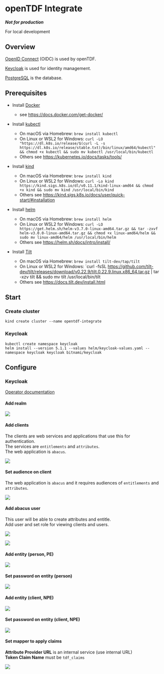 # openTDF Integrate

**_Not for production_**

For local development

## Overview

[OpenID Connect](https://openid.net/connect/) (OIDC) is used by openTDF.

[Keycloak](https://www.keycloak.org/) is used for identity management.

[PostgreSQL](https://www.postgresql.org/) is the database.

## Prerequisites

- Install [Docker](https://www.docker.com/)

  - see https://docs.docker.com/get-docker/

- Install [kubectl](https://kubernetes.io/docs/reference/kubectl/overview/)

  - On macOS via Homebrew: `brew install kubectl`
  - On Linux or WSL2 for Windows: `curl -LO "https://dl.k8s.io/release/$(curl -L -s https://dl.k8s.io/release/stable.txt)/bin/linux/amd64/kubectl" && chmod +x kubectl && sudo mv kubectl /usr/local/bin/kubectl`
  - Others see https://kubernetes.io/docs/tasks/tools/

- Install [kind](https://kind.sigs.k8s.io/)

  - On macOS via Homebrew: `brew install kind`
  - On Linux or WSL2 for Windows: `curl -Lo kind https://kind.sigs.k8s.io/dl/v0.11.1/kind-linux-amd64 && chmod +x kind && sudo mv kind /usr/local/bin/kind`
  - Others see https://kind.sigs.k8s.io/docs/user/quick-start/#installation

- Install [helm](https://helm.sh/)

  - On macOS via Homebrew: `brew install helm`
  - On Linux or WSL2 for Windows: `curl -LO https://get.helm.sh/helm-v3.7.0-linux-amd64.tar.gz && tar -zxvf helm-v3.0.0-linux-amd64.tar.gz && chmod +x linux-amd64/helm && sudo mv linux-amd64/helm /usr/local/bin/helm`
  - Others see https://helm.sh/docs/intro/install/

- Install [Tilt](https://tilt.dev/)
  - On macOS via Homebrew: `brew install tilt-dev/tap/tilt`
  - On Linux or WSL2 for Windows: `curl -fsSL https://github.com/tilt-dev/tilt/releases/download/v0.22.9/tilt.0.22.9.linux.x86_64.tar.gz | tar -xzv tilt && sudo mv tilt /usr/local/bin/tilt
  - Others see https://docs.tilt.dev/install.html

## Start

### Create cluster

`kind create cluster --name opentdf-integrate`

### Keycloak

```shell
kubectl create namespace keycloak
helm install --version 5.1.1 --values helm/keycloak-values.yaml --namespace keycloak keycloak bitnami/keycloak
```

## Configure

### Keycloak

[Operator documentation](https://www.keycloak.org/docs/latest/server_installation/index.html#_operator)

#### Add realm

![](../resource/keycloak-realm-add.png)

#### Add clients

The clients are web services and applications that use this for authentication.  
The services are `entitlements` and `attributes`.  
The web application is `abacus`.

![](../resource/keycloak-client-add.png)

#### Set audience on client

The web application is `abacus` and it requires audiences of `entitlements` and `attributes`.

![](../resource/keycloak-client-audience.png)

#### Add abacus user

This user will be able to create attributes and entitle.  
Add user and set role for viewing clients and users.

![](../resource/keycloak-grantor-add.png)

![](../resource/keycloak-grantor-role.png)

#### Add entity (person, PE)

![](../resource/keycloak-entity-person-add.png)

#### Set password on entity (person)

![](../resource/keycloak-entity-person-password.png)

#### Add entity (client, NPE)

![](../resource/keycloak-client-nonperson-service.png)

#### Set password on entity (client, NPE)

![](../resource/keycloak-client-nonperson-secret.png)

#### Set mapper to apply claims

**Attribute Provider URL** is an internal service (use internal URL)  
**Token Claim Name** must be `tdf_claims`

![](../resource/keycloak-mapper-claims.png)
